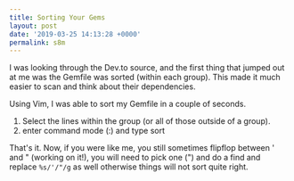```yaml
---
title: Sorting Your Gems
layout: post
date: '2019-03-25 14:13:28 +0000'
permalink: s8m
---
```

I was looking through the Dev.to source, and the first thing that jumped out at me was the Gemfile was sorted (within each group). This made it much easier to scan and think about their dependencies.

<!--more-->

Using Vim, I was able to sort my Gemfile in a couple of seconds.

1. Select the lines within the group (or all of those outside of a group). 
2. enter command mode (:) and type sort

That's it. Now, if you were like me, you still sometimes flipflop between ' and " (working on it!), you will need to pick one (") and do a find and replace `%s/'/"/g` as well otherwise things will not sort quite right.
